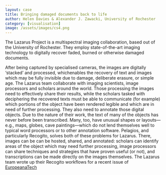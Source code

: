 ```yaml
---
layout: case
title: Bringing damaged documents back to life
author: Helen Davies & Alexander J. Zawacki, University of Rochester
category: [visualisation]
image: /assets/images/cs4.png
---
```


The Lazarus Project is a multispectral imaging collaboration, based out of the University of Rochester.
They employ state-of-the-art imaging technology to digitally recover faded, burned or otherwise damaged documents.

After being captured by specialised cameras, the images are digitally ‘stacked’ and processed, whichenables the recovery of text and images which may be fully invisible due to damage, deliberate erasure, or simple age. 
The Lazarus team collaborate with imaging scientists, image processors and scholars around the world. Those processing the images need to effectively share their results, while the scholars tasked with deciphering the recovered texts must be able to communicate (for example) which portions of the object have been rendered legible and which are in need of further processing. They also need to annotate those digital objects.
Due to the nature of their work, the text of many of the objects has never before been transcribed.
Many, too, have unusual shapes or layouts—e.g., maps, globes, cave paintings—which do not lend themselves well to typical word processors
or to other annotation software. Pelagios, and particularly Recogito, solves both of these problems for Lazarus.
There, images can be can be hosted, shared, and annotated: scholars can identify areas of the object which may need further processing,
image processors can share techniques and strategies that have proven useful (or not), and transcriptions can be made directly on
the images themselves. The Lazarus team wrote up their Recogito workflows for a recent issue of <a href="https://pro.europeana.eu/page/issue-12-pelagios#collaboration-and-annotation-pelagios-recogito-and-multispectral-imaging-of-cultural-heritage-objects">EuropeanaTech</a>
